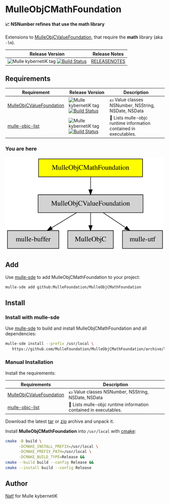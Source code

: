 # MulleObjCMathFoundation

#### 📈 NSNumber refines that use the math library

Extensions to [MulleObjCValueFoundation](//github.com/MulleFoundation/MulleObjCValueFoundation),
that require the **math** library (aka `-lm`).

| Release Version                                       | Release Notes
|-------------------------------------------------------|--------------
| ![Mulle kybernetiK tag](https://img.shields.io/github/tag//MulleObjCMathFoundation.svg?branch=release) [![Build Status](https://github.com//MulleObjCMathFoundation/workflows/CI/badge.svg?branch=release)](//github.com//MulleObjCMathFoundation/actions)| [RELEASENOTES](RELEASENOTES.md) |






## Requirements

|   Requirement         | Release Version  | Description
|-----------------------|------------------|---------------
| [MulleObjCValueFoundation](https://github.com/MulleFoundation/MulleObjCValueFoundation) | ![Mulle kybernetiK tag](https://img.shields.io/github/tag//.svg) [![Build Status](https://github.com///workflows/CI/badge.svg?branch=release)](https://github.com///actions/workflows/mulle-sde-ci.yml) | 💶 Value classes NSNumber, NSString, NSDate, NSData
| [mulle-objc-list](https://github.com/mulle-objc/mulle-objc-list) | ![Mulle kybernetiK tag](https://img.shields.io/github/tag//.svg) [![Build Status](https://github.com///workflows/CI/badge.svg?branch=release)](https://github.com///actions/workflows/mulle-sde-ci.yml) | 📒 Lists mulle-objc runtime information contained in executables.

### You are here

![Overview](overview.dot.svg)

## Add

Use [mulle-sde](//github.com/mulle-sde) to add MulleObjCMathFoundation to your project:

``` sh
mulle-sde add github:MulleFoundation/MulleObjCMathFoundation
```

## Install

### Install with mulle-sde

Use [mulle-sde](//github.com/mulle-sde) to build and install MulleObjCMathFoundation and all dependencies:

``` sh
mulle-sde install --prefix /usr/local \
   https://github.com/MulleFoundation/MulleObjCMathFoundation/archive/latest.tar.gz
```

### Manual Installation

Install the requirements:

| Requirements                                 | Description
|----------------------------------------------|-----------------------
| [MulleObjCValueFoundation](https://github.com/MulleFoundation/MulleObjCValueFoundation)             | 💶 Value classes NSNumber, NSString, NSDate, NSData
| [mulle-objc-list](https://github.com/mulle-objc/mulle-objc-list)             | 📒 Lists mulle-objc runtime information contained in executables.

Download the latest [tar](https://github.com/MulleFoundation/MulleObjCMathFoundation/archive/refs/tags/latest.tar.gz) or [zip](https://github.com/MulleFoundation/MulleObjCMathFoundation/archive/refs/tags/latest.zip) archive and unpack it.

Install **MulleObjCMathFoundation** into `/usr/local` with [cmake](https://cmake.org):

``` sh
cmake -B build \
      -DCMAKE_INSTALL_PREFIX=/usr/local \
      -DCMAKE_PREFIX_PATH=/usr/local \
      -DCMAKE_BUILD_TYPE=Release &&
cmake --build build --config Release &&
cmake --install build --config Release
```

## Author

[Nat!](https://mulle-kybernetik.com/weblog) for Mulle kybernetiK


